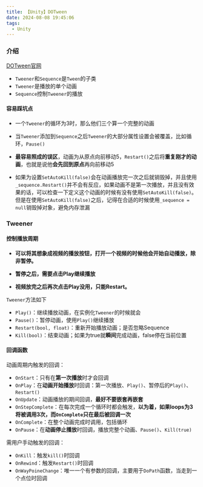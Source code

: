```yaml
---
title: 【Unity】DOTween
date: 2024-08-08 19:45:06
tags:
  - Unity
---
```


### 介绍

[DOTween官网](http://dotween.demigiant.com/documentation.php)

- `Tweener`和`Sequence`是`Tween`的子类
- `Tweener`是播放的单个动画
- `Sequence`控制`Tweener`的播放



#### 容易踩坑点

- 一个`Tweener`的循环为3时，那么他们三个算一个完整的动画

- 当`Tweener`添加到`Sequence`之后`Tweener`的大部分属性设置会被覆盖，比如循环，`Pause()`

- **最容易照成的误区**，动画为从原点向前移动5，`Restart()`之后将**重复刚才的动画**，也就是说他**会先回到原点**再向前移动5

- 如果为设置`SetAutoKill(false)`会在动画播放完一次之后就销毁掉，并且使用`_sequence.Restart()`并不会有反应，如果动画不是第一次播放，并且没有效果的话，可以检查一下定义这个动画的时候有没有使用`SetAutoKill(false)`。但是在使用`SetAutoKill(false)`之后，记得在合适的时候使用`_sequence = null`销毁掉对象，避免内存泄漏



### Tweener

#### 控制播放周期

- **可以将其想象成视频的播放按钮，打开一个视频的时候他会开始自动播放，除非暂停。**

- **暂停之后，需要点击Play继续播放**

- **视频放完之后再次点击Play没用，只能Restart。**

`Tweener`方法如下

- `Play()`：继续播放动画，在实例化`Tweener`的时候就会
- `Pause()`：暂停动画，使用`Play()`继续播放
- `Restart(bool, float)`：重新开始播放动画；是否忽略Sequence
- `Kill(bool)`：结束动画；如果为true就**瞬间**完成动画，false停在当前位置



#### 回调函数

动画周期内触发的回调：

- `OnStart`：只有在**第一次播放**时才会回调
- `OnPlay`：在**动画开始播放**时回调：第一次播放、`Play()`、暂停后的`Play()`、`Restart()`
- `OnUpdate`：动画播放的期间回调，**最好不要嵌套再嵌套**
- `OnStepComplete`：在每次完成一个循环时都会触发，**以为着，如果loops为3将被调用3次，而`OnComplete`只在最后被回调一次**
- `OnComplete`：在整个动画完成时调用，包括循环
- `OnPause`：在**动画停止播放**时回调，播放完整个动画、`Pause()`、`Kill(true)`

需用户手动触发的回调：

- `OnKill`：触发`kill()`时回调
- `OnRewind`：触发`Restart()`时回调
- `OnWayPoineChange`：唯一一个有参数的回调，主要用于`DoPath`函数，当走到一个点位时回调
